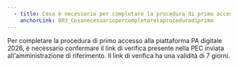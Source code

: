 ```yaml
---
  - title: Cosa è necessario per completare la procedura di primo accesso a PA digitale 2026?
    anchorLink: 003_Cosanecessariopercompletarelaproceduradiprimo
---
```


Per completare la procedura di primo accesso alla piattaforma PA digitale 2026, è necessario confermare il link di verifica presente nella PEC inviata all'amministrazione di riferimento. Il link di verifica ha una validità di 7 giorni.